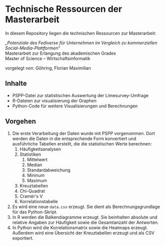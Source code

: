 # Technische Ressourcen der Masterarbeit

In diesem Repository liegen die technischen Ressourcen zur Masterarbeit:

_„Potenziale des Fediverse für Unternehmen im Vergleich zu kommerziellen Social-Media-Plattformen“_\
Masterarbeit zur Erlangung des akademischen Grades\
Master of Science – Wirtschaftsinformatik 

vorgelegt von:		Göhring, Florian Maximilian 

## Inhalte
- PSPP-Datei zur statistischen Auswertung der Limesurvey-Umfrage
- R-Dateien zur visualisierung der Graphen
- Python-Code für weitere Visualisierungen und Berechnungen

## Vorgehen
1. Die erste Verarbeitung der Daten wurde mit PSPP vorgenommen. Dort werden die Daten in die entsprechende Form konvertiert und ausführliche Tabellen erstellt, die die statistischen Werte berechnen:
    1. Häufigkeitsanalysen
    1. Statistiken
        1. Mittelwert
        1. Median
        1. Standardabweichung
        1. Mininum
        1. Maximum
    1. Kreuztabellen
    1. Chi-Quadrat
    1. Cramér's V
    1. Korrelationstabelle
2. Es wird eine neue `data.csv` erzeugt. Sie dient als Berechnungsgrundlage für das Python-Skript.
3. In R werden die Balkendiagramme erzeugt. Sie beinhalten absolute und relative Angaben zur Häufigkeit sowie die Gesamtanzahl der Antworten.
4. In Python wird die Korrelationsmatrix sowie die Heatmaps erzeugt. Außerdem wird eine Übersicht der Kreuztabellen erzeugt und als CSV exportiert.
